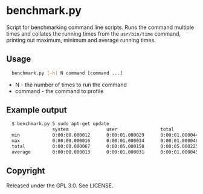 # benchmark.py

Script for benchmarking command line scripts. Runs the command multiple times
and collates the running times from the `usr/bin/time` command, printing out
maximum, minimum and average running times.

## Usage

```sh
  benchmark.py [-h] N command [command ...]
```

* N - the number of times to run the command
* command - the command to profile

## Example output

```sh
  $ benchmark.py 5 sudo apt-get update
                 system              user                total               
  min            0:00:00.000012      0:00:01.000029      0:00:01.000044      
  max            0:00:00.000016      0:00:01.000034      0:00:01.000046      
  total          0:00:00.000067      0:00:05.000158      0:00:05.000225      
  average        0:00:00.000013      0:00:01.000031      0:00:01.000045      
```

## Copyright

Released under the GPL 3.0. See LICENSE.

